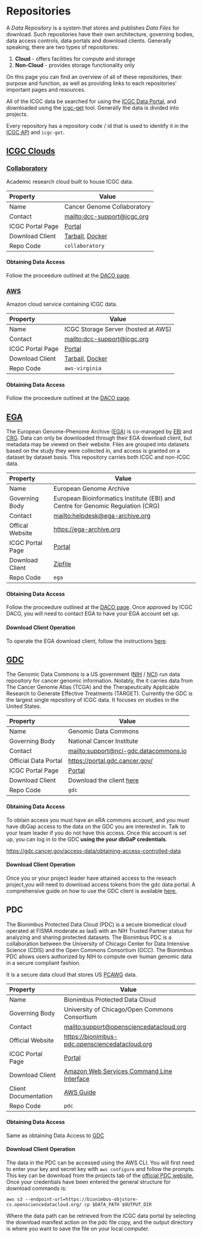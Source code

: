 # Repositories

A _Data Repository_ is a system that stores and publishes _Data Files_ for download. Such repositories have their own architecture, governing bodies, data access controls, data portals and download clients. Generally speaking, there are two types of repositories:

1.  **Cloud** - offers facilities for compute and storage
2.  **Non-Cloud** - provides storage functionality only

On this page you can find an overview of all of these repositories, their purpose and function, as well as providing links to each repositories' important pages and resources.

All of the ICGC data be searched for using the [ICGC Data Portal](https://dcc.icgc.org/repositories), and downloaded using the [icgc-get](/download/icgc-get) tool. Generally the data is divided into projects.

Every repository has a repository code / id that is used to identify it in the [ICGC API](/portal/api-endpoints/#!/repositories/get) and `icgc-get`.


## [ICGC Clouds](https://dcc.icgc.org/icgc-in-the-cloud)

### [Collaboratory](https://dcc.icgc.org/icgc-in-the-cloud/collaboratory)

Academic research cloud built to house ICGC data.

| Property         | Value                                                                                                                                            |
| :--------------- | ------------------------------------------------------------------------------------------------------------------------------------------------ |
| Name             | Cancer Genome Collaboratory                                                                                                                      |
| Contact          | <mailto:dcc-support@icgc.org>                                                                                                      |
| ICGC Portal Page | [Portal](https://dcc.icgc.org/repositories?filters=%7B%22file%22:%7B%22repoName%22:%7B%22is%22:%5B%22Collaboratory%20-%20Toronto%22%5D%7D%7D%7D) |
| Download Client  | [Tarball](/software/download/#score-client), [Docker](https://hub.docker.com/r/overture/score/) |
| Repo Code        | `collaboratory`                                                                                                                                  |

#### Obtaining Data Access
Follow the proceedure outlined at the [DACO page](https://icgc.org/daco).

### [AWS](https://dcc.icgc.org/icgc-in-the-cloud/aws)

Amazon cloud service containing ICGC data.

| Property         | Value                                                                                                                                   |
| :--------------- | --------------------------------------------------------------------------------------------------------------------------------------- |
| Name             | ICGC Storage Server (hosted at AWS)                                                                                                                 |
| Contact          | <mailto:dcc-support@icgc.org>                                                                                                      |
| ICGC Portal Page | [Portal](https://dcc.icgc.org/repositories?filters=%7B%22file%22:%7B%22repoName%22:%7B%22is%22:%5B%22AWS%20-%20Virginia%22%5D%7D%7D%7D) |
| Download Client  | [Tarball](/software/download/#score-client), [Docker](https://hub.docker.com/r/overture/score/) |
| Repo Code        | `aws-virginia`                                                                                                                          |

#### Obtaining Data Access
Follow the proceedure outlined at the [DACO page](https://icgc.org/daco).


## [EGA](https://ega-archive.org/)

The European Genome-Phenome Archive ([EGA](https://ega-archive.org/)) is co-managed by [EBI](https://www.ebi.ac.uk/) and [CRG](http://www.crg.eu/). Data can only be downloaded through their EGA download client, but metadata may be viewed on their website. Files are grouped into datasets based on the study they were collected in, and access is granted on a dataset by dataset basis. This repository carries both ICGC and non-ICGC data.

| Property         | Value                                                                                                                                  |
| :--------------- | -------------------------------------------------------------------------------------------------------------------------------------- |
| Name             | European Genome Archive                                                                                                                |
| Governing Body   | European Bioinformatics Institute (EBI) and Centre for Genomic Regulation (CRG)                                                        |
| Contact          | <mailto:helpdesk@ega-archive.org>                                                                                                      |
| Offical Website  | <https://ega-archive.org>                                                                                                              |
| ICGC Portal Page | [Portal](https://dcc.icgc.org/repositories?filters=%7B%22file%22:%7B%22repoName%22:%7B%22is%22:%5B%22EGA%20-%20Hinxton%22%5D%7D%7D%7D) |
| Download Client  | [Zipfile](https://ega-archive.org/download/using-ega-download-client#DownloadClient)                                                   |
| Repo Code        | `ega`                                                                                                                                  |

#### Obtaining Data Access
Follow the proceedure outlined at the [DACO page](https://icgc.org/daco). Once approved by ICGC DACO, you will need to contact EGA to have your EGA account set up.


#### Download Client Operation

To operate the EGA download client, follow the instructions [here](https://ega-archive.org/download/using-ega-download-client#DownloadClient).

## [GDC](https://gdc.nci.nih.gov)

The Genomic Data Commons is a US government ([NIH](https://www.nih.gov/) / [NCI](https://www.cancer.gov/)) run data repository for cancer genomic information. Notably, the it carries data from The Cancer Genome Atlas (TCGA) and the Therapeutically Applicable Research to Generate Effective Treatments (TARGET). Currently the GDC is the largest single repository of ICGC data. It focuses on studies in the United States.

| Property             | Value                                                                                                                                  |
| :------------------- | -------------------------------------------------------------------------------------------------------------------------------------- |
| Name                 | Genomic Data Commons                                                                                                                   |
| Governing Body       | National Cancer Institute                                                                                                              |
| Contact              | <mailto:support@nci-gdc.datacommons.io>                                                                                                |
| Official Data Portal | <https://portal.gdc.cancer.gov/>                                                                                                      |
| ICGC Portal Page     | [Portal](https://dcc.icgc.org/repositories?filters=%7B%22file%22:%7B%22repoName%22:%7B%22is%22:%5B%22GDC%20-%20Chicago%22%5D%7D%7D%7D) |
| Download Client      | Download the client [here](https://gdc.cancer.gov/access-data/gdc-data-transfer-tool)                                                                 |
| Repo Code            | `gdc`                                                                                                                                  |

#### Obtaining Data Access

To obtain access you must have an eRA commons account, and you must have dbGap access to the data on the GDC you are interested in. Talk to your team leader if you do not have this access. Once this account is set up, you can log in to the GDC **using the your dbGaP credentials**.

<https://gdc.cancer.gov/access-data/obtaining-access-controlled-data>

#### Download Client Operation

Once you or your project leader have attained access to the reseach project,you will need to download access tokens from the gdc data portal. A comprehensive guide on how to use the GDC client is available [here.](https://gdc-docs.nci.nih.gov/Data_Transfer_Tool/Users_Guide/Preparing_for_Data_Download_and_Upload/)

## PDC

The Bionimbus Protected Data Cloud (PDC) is a secure biomedical cloud operated at FISMA moderate as IaaS with an NIH Trusted Partner status for analyzing and sharing protected datasets. The Bionimbus PDC is a collaboration between the University of Chicago Center for Data Intensive Science (CDIS) and the Open Commons Consortium (OCC). The Bionimbus PDC allows users authorized by NIH to compute over human genomic data in a secure compliant fashion.

It is a secure data cloud that stores US [PCAWG](https://dcc.icgc.org/pcawg) data.

| Property             | Value                                                                                                                                   |
| :------------------- | --------------------------------------------------------------------------------------------------------------------------------------- |
| Name                 | Bionimbus Protected Data Cloud                                                                                                          |
| Governing Body       | University of Chicago/Open Commons Consortium                                                                                           |
| Contact              | <mailto:support@opensciencedatacloud.org>                                                                                               |
| Official Website     | <https://bionimbus-pdc.opensciencedatacloud.org>                                                                                        |
| ICGC Portal Page     | [Portal](https://dcc.icgc.org/repositories/?filters=%7B%22file%22:%7B%22repoName%22:%7B%22is%22:%5B%22PDC%20-%20Chicago%22%5D%7D%7D%7D) |
| Download Client      | [Amazon Web Services Command Line Interface](http://docs.aws.amazon.com/cli/latest/userguide/installing.html)                           |
| Client Documentation | [AWS Guide](http://docs.aws.amazon.com/cli/latest/userguide/using-s3-commands.html)                                                     |
| Repo Code            | `pdc`                                                                                                                                   |

#### Obtaining Data Access

Same as obtaining Data Access to [GDC](#obtaining-data-access_3)

#### Download Client Operation

The data in the PDC can be accessed using the AWS CLI. You will first need to enter your key and secret key with `aws configure` and follow the prompts. This key can be download from the projects tab of the [official PDC website.](https://bionimbus-pdc.opensciencedatacloud.org) Once your credentials have been entered the general structure for download commands is:

```
aws s3 --endpoint-url=https://bionimbus-objstore-cs.opensciencedatacloud.org/ cp $DATA_PATH $OUTPUT_DIR
```

Where the data path can be retrieved from the ICGC data portal by selecting the download manifest action on the pdc file copy, and the output directory is where you want to save the file on your local computer.

